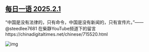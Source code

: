 <!--1738462158000-->
[每日一语 2025.2.1](https://chinadigitaltimes.net/chinese/715524.html)
------

<p>“中国是没有法律的，只有命令，中国是没有新闻的，只有宣传片。”——  @steedlee7681 在柴静YouTube频道下的留言https://chinadigitaltimes.net/chinese/715520.html</p><p><img decoding="async" src="https://chinadigitaltimes.net/chinese/files/2025/02/20250201_dailyquote.png" alt="img"></p><div class="addtoany_share_save_container addtoany_content addtoany_content_bottom"><div class="a2a_kit a2a_kit_size_32 addtoany_list" data-a2a-url="https://chinadigitaltimes.net/chinese/715524.html" data-a2a-title="每日一语 2025.2.1"><a class="a2a_button_facebook" href="https://www.addtoany.com/add_to/facebook?linkurl=https%3A%2F%2Fchinadigitaltimes.net%2Fchinese%2F715524.html&amp;linkname=%E6%AF%8F%E6%97%A5%E4%B8%80%E8%AF%AD%202025.2.1" title="Facebook" rel="nofollow noopener" target="_blank"></a><a class="a2a_button_twitter" href="https://www.addtoany.com/add_to/twitter?linkurl=https%3A%2F%2Fchinadigitaltimes.net%2Fchinese%2F715524.html&amp;linkname=%E6%AF%8F%E6%97%A5%E4%B8%80%E8%AF%AD%202025.2.1" title="Twitter" rel="nofollow noopener" target="_blank"></a><a class="a2a_button_telegram" href="https://www.addtoany.com/add_to/telegram?linkurl=https%3A%2F%2Fchinadigitaltimes.net%2Fchinese%2F715524.html&amp;linkname=%E6%AF%8F%E6%97%A5%E4%B8%80%E8%AF%AD%202025.2.1" title="Telegram" rel="nofollow noopener" target="_blank"></a><a class="a2a_button_reddit" href="https://www.addtoany.com/add_to/reddit?linkurl=https%3A%2F%2Fchinadigitaltimes.net%2Fchinese%2F715524.html&amp;linkname=%E6%AF%8F%E6%97%A5%E4%B8%80%E8%AF%AD%202025.2.1" title="Reddit" rel="nofollow noopener" target="_blank"></a><a class="a2a_button_whatsapp" href="https://www.addtoany.com/add_to/whatsapp?linkurl=https%3A%2F%2Fchinadigitaltimes.net%2Fchinese%2F715524.html&amp;linkname=%E6%AF%8F%E6%97%A5%E4%B8%80%E8%AF%AD%202025.2.1" title="WhatsApp" rel="nofollow noopener" target="_blank"></a><a class="a2a_button_email" href="https://www.addtoany.com/add_to/email?linkurl=https%3A%2F%2Fchinadigitaltimes.net%2Fchinese%2F715524.html&amp;linkname=%E6%AF%8F%E6%97%A5%E4%B8%80%E8%AF%AD%202025.2.1" title="Email" rel="nofollow noopener" target="_blank"></a><a class="a2a_button_copy_link" href="https://www.addtoany.com/add_to/copy_link?linkurl=https%3A%2F%2Fchinadigitaltimes.net%2Fchinese%2F715524.html&amp;linkname=%E6%AF%8F%E6%97%A5%E4%B8%80%E8%AF%AD%202025.2.1" title="Copy Link" rel="nofollow noopener" target="_blank"></a><a class="a2a_dd addtoany_share_save addtoany_share" href="https://www.addtoany.com/share"></a></div></div>

